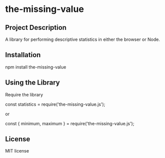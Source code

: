 # the-missing-value

## Project Description

A library for performing descriptive statistics in either the browser or Node. 

## Installation

npm install the-missing-value

## Using the Library

Require the library 

const statistics = require('the-missing-value.js');
  
or

const { minimum, maximum } = require('the-missing-value.js');
  
## License

MIT license
